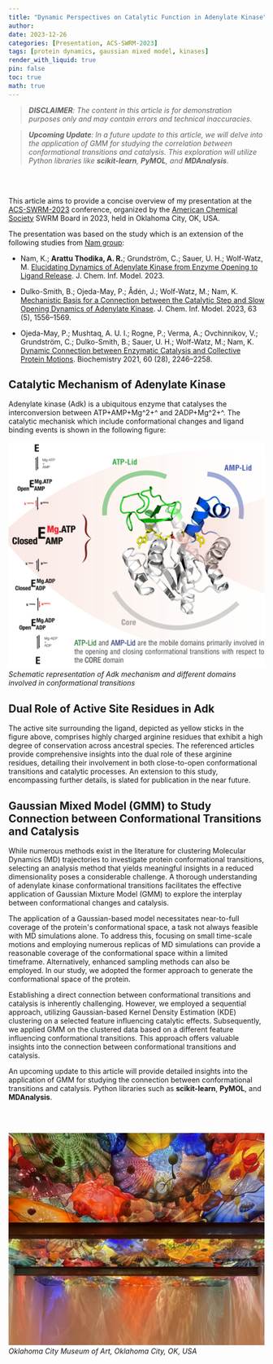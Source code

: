 ```yaml
---
title: "Dynamic Perspectives on Catalytic Function in Adenylate Kinase"
author:
date: 2023-12-26  
categories: [Presentation, ACS-SWRM-2023]
tags: [protein dynamics, gaussian mixed model, kinases]
render_with_liquid: true
pin: false
toc: true
math: true
---
```


> ***DISCLAIMER**: The content in this article is for demonstration purposes only and may contain errors and technical inaccuracies.* 

> ***Upcoming Update**: In a future update to this article, we will delve into the application of GMM for studying the correlation between conformational transitions and catalysis. This exploration will utilize Python libraries like **scikit-learn**, **PyMOL**, and **MDAnalysis**.* 

<br>
<br>

This article aims to provide a concise overview of my presentation at the [ACS-SWRM-2023](https://swrm.org/) conference, organized by the [American Chemical Society](https://www.acs.org/content/acs/en.html) SWRM Board in 2023, held in Oklahoma City, OK, USA.

The presentation was based on the study which is an extension of the following studies from [Nam group](https://scholar.google.com/citations?user=fUPBlikAAAAJ&hl=en):

- Nam, K.; **Arattu Thodika, A. R.**; Grundström, C.; Sauer, U. H.; Wolf-Watz, M. [Elucidating Dynamics of Adenylate Kinase from Enzyme Opening to Ligand Release](https://doi.org/10.1021/acs.jcim.3c01618). J. Chem. Inf. Model. 2023.

- Dulko-Smith, B.; Ojeda-May, P.; Ådén, J.; Wolf-Watz, M.; Nam, K. [Mechanistic Basis for a Connection between the Catalytic Step and Slow Opening Dynamics of Adenylate Kinase](https://doi.org/10.1021/acs.jcim.2c01629). J. Chem. Inf. Model. 2023, 63 (5), 1556–1569.

- Ojeda-May, P.; Mushtaq, A. U. I.; Rogne, P.; Verma, A.; Ovchinnikov, V.; Grundström, C.; Dulko-Smith, B.; Sauer, U. H.; Wolf-Watz, M.; Nam, K. [Dynamic Connection between Enzymatic Catalysis and Collective Protein Motions](https://doi.org/10.1021/acs.biochem.1c00221). Biochemistry 2021, 60 (28), 2246–2258.


## Catalytic Mechanism of Adenylate Kinase 

Adenylate kinase (Adk) is a ubiquitous enzyme that catalyses the interconversion between ATP+AMP+Mg^2+^ and 2ADP+Mg^2+^. The catalytic mechanisk which include conformational changes and ligand binding events is shown in the following figure:

![Adk catalytic mechanism](/assets/2023-12-26/adk-mechanism.png)
*Schematic representation of Adk mechanism and different domains involved in conformational transitions*

## Dual Role of Active Site Residues in Adk 

The active site surrounding the ligand, depicted as yellow sticks in the figure above, comprises highly charged arginine residues that exhibit a high degree of conservation across ancestral species. The referenced articles provide comprehensive insights into the dual role of these arginine residues, detailing their involvement in both close-to-open conformational transitions and catalytic processes. An extension to this study, encompassing further details, is slated for publication in the near future.

## Gaussian Mixed Model (GMM) to Study Connection between Conformational Transitions and Catalysis

While numerous methods exist in the literature for clustering Molecular Dynamics (MD) trajectories to investigate protein conformational transitions, selecting an analysis method that yields meaningful insights in a reduced dimensionality poses a considerable challenge. A thorough understanding of adenylate kinase conformational transitions facilitates the effective application of Gaussian Mixture Model (GMM) to explore the interplay between conformational changes and catalysis.

The application of a Gaussian-based model necessitates near-to-full coverage of the protein's conformational space, a task not always feasible with MD simulations alone. To address this, focusing on small time-scale motions and employing numerous replicas of MD simulations can provide a reasonable coverage of the conformational space within a limited timeframe. Alternatively, enhanced sampling methods can also be employed. In our study, we adopted the former approach to generate the conformational space of the protein.

Establishing a direct connection between conformational transitions and catalysis is inherently challenging. However, we employed a sequential approach, utilizing Gaussian-based Kernel Density Estimation (KDE) clustering on a selected feature influencing catalytic effects. Subsequently, we applied GMM on the clustered data based on a different feature influencing conformational transitions. This approach offers valuable insights into the connection between conformational transitions and catalysis.

An upcoming update to this article will provide detailed insights into the application of GMM for studying the connection between conformational transitions and catalysis. Python libraries such as **scikit-learn**, **PyMOL**, and **MDAnalysis**.

<br>
<br>

![OK City](/assets/2023-12-26/OKC.jpg) 
*Oklahoma City Museum of Art, Oklahoma City, OK, USA*

